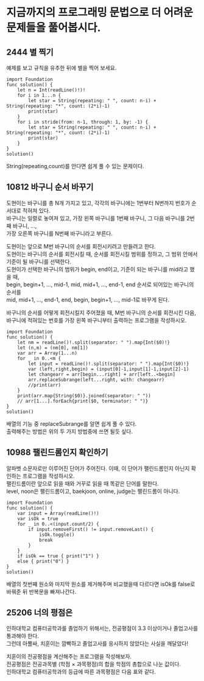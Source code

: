 # 지금까지의 프로그래밍 문법으로 더 어려운 문제들을 풀어봅시다.
## 2444 별 찍기
예제를 보고 규칙을 유추한 뒤에 별을 찍어 보세요.   
```
import Foundation
func solution() {
    let n = Int(readLine()!)!
    for i in 1...n {
        let star = String(repeating: " ", count: n-i) + String(repeating: "*", count: (2*i)-1)
        print(star)
    }
    for i in stride(from: n-1, through: 1, by: -1) {
        let star = String(repeating: " ", count: n-i) + String(repeating: "*", count: (2*i)-1)
        print(star)
    }
}
solution()
```
String(repeating,count)를 안다면 쉽게 풀 수 있는 문제이다.   

## 10812 바구니 순서 바꾸기
도현이는 바구니를 총 N개 가지고 있고, 각각의 바구니에는 1번부터 N번까지 번호가 순서대로 적혀져 있다.   
바구니는 일렬로 놓여져 있고, 가장 왼쪽 바구니를 1번째 바구니, 그 다음 바구니를 2번째 바구니, ...,   
가장 오른쪽 바구니를 N번째 바구니라고 부른다.   
   
도현이는 앞으로 M번 바구니의 순서를 회전시키려고 만들려고 한다.   
도현이는 바구니의 순서를 회전시킬 때, 순서를 회전시킬 범위를 정하고, 그 범위 안에서 기준이 될 바구니를 선택한다.   
도현이가 선택한 바구니의 범위가 begin, end이고, 기준이 되는 바구니를 mid라고 했을 때,   
begin, begin+1, ..., mid-1, mid, mid+1, ..., end-1, end 순서로 되어있는 바구니의 순서를   
mid, mid+1, ..., end-1, end, begin, begin+1, ..., mid-1로 바꾸게 된다.   
   
바구니의 순서를 어떻게 회전시킬지 주어졌을 때, M번 바구니의 순서를 회전시킨 다음,   
바구니에 적혀있는 번호를 가장 왼쪽 바구니부터 출력하는 프로그램을 작성하시오.   
```
import Foundation
func solution() {
    let nm = readLine()!.split(separator: " ").map{Int($0)!}
    let (n,m) = (nm[0], nm[1])
    var arr = Array(1...n)
    for _ in 0..<m {
        let input = readLine()!.split(separator: " ").map{Int($0)!}
        var (left,right,begin) = (input[0]-1,input[1]-1,input[2]-1)
        let changearr = arr[begin...right] + arr[left..<begin]
        arr.replaceSubrange(left...right, with: changearr)
        //print(arr)
    }
    print(arr.map{String($0)}.joined(separator: " "))
    // arr[1...].forEach{print($0, terminator: " ")}
}
solution()
```
배열의 기능 중 replaceSubrange를 알면 쉽게 풀 수 있다.   
출력해주는 방법은 위의 두 가지 방법중에 쓰면 될듯 싶다.   

## 10988 팰린드롬인지 확인하기
알파벳 소문자로만 이루어진 단어가 주어진다. 이때, 이 단어가 팰린드롬인지 아닌지 확인하는 프로그램을 작성하시오.  
팰린드롬이란 앞으로 읽을 때와 거꾸로 읽을 때 똑같은 단어를 말한다.   
level, noon은 팰린드롬이고, baekjoon, online, judge는 팰린드롬이 아니다.   
```
import Foundation
func solution() {
    var input = Array(readLine()!)
    var isOk = true
    for _ in 0..<(input.count/2) {
        if input.removeFirst() != input.removeLast() {
            isOk.toggle()
            break
        }
    }
    if isOk == true { print("1") }
    else { print("0") }
}
solution()
```
배열의 첫번쨰 원소와 마지막 원소를 제거해주며 비교했을때 다르다면 isOk를 false로 바꿔준 뒤 반복문을 빠져나간다.   

## 25206 너의 평점은
인하대학교 컴퓨터공학과를 졸업하기 위해서는, 전공평점이 3.3 이상이거나 졸업고사를 통과해야 한다.   
그런데 아뿔싸, 치훈이는 깜빡하고 졸업고사를 응시하지 않았다는 사실을 깨달았다!   
   
치훈이의 전공평점을 계산해주는 프로그램을 작성해보자.   
전공평점은 전공과목별 (학점 × 과목평점)의 합을 학점의 총합으로 나눈 값이다.   
인하대학교 컴퓨터공학과의 등급에 따른 과목평점은 다음 표와 같다.   
   
   
   
